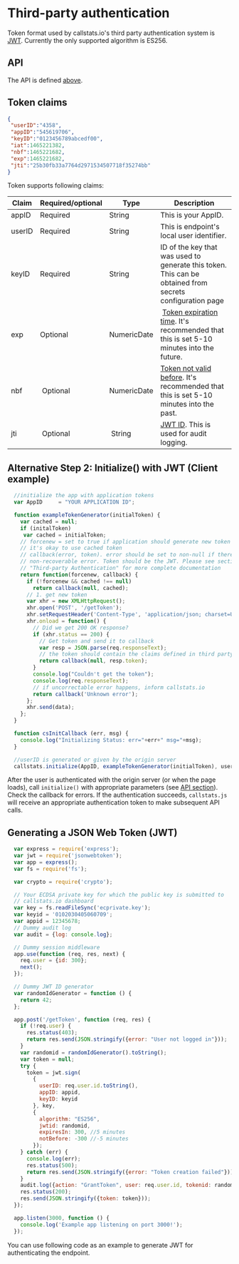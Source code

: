# Third-party authentication

Token format used by callstats.io's third party authentication system is [JWT](https://jwt.io/). Currently the only supported algorithm is ES256.

## API

The API is defined [above](#callstats-initialize-with-third-party-authentication). 

## Token claims

 ```json
 {
  "userID":"4358",
  "appID":"545619706",
  "keyID":"0123456789abcedf00",
  "iat":1465221382,
  "nbf":1465221682,
  "exp":1465221682,
  "jti":"25b30fb33a7764d2971534507718f35274bb"
}
```

Token supports following claims:

  Claim  |  Required/optional | Type | Description
-----------  | ----------- | -------- | ---------- 
 appID | Required | String | This is your AppID.
 userID | Required | String | This is endpoint's local user identifier.
 keyID | Required | String | ID of the key that was used to generate this token. This can be obtained from secrets configuration page
 exp | Optional | NumericDate | [Token expiration time](https://tools.ietf.org/html/rfc7519#section-4.1.4). It's recommended that this is set 5-10 minutes into the future.
 nbf | Optional | NumericDate | [Token not valid before](https://tools.ietf.org/html/rfc7519#section-4.1.5). It's recommended that this is set 5-10 minutes into the past.
 jti | Optional | String | [JWT ID](https://tools.ietf.org/html/rfc7519#section-4.1.7). This is used for audit logging.
 
## Alternative Step 2: Initialize() with JWT (Client example)

```javascript
  //initialize the app with application tokens
  var AppID     = "YOUR APPLICATION ID";

  function exampleTokenGenerator(initialToken) {
    var cached = null;
    if (initalToken)
     var cached = initialToken;
    // forcenew = set to true if application should generate new token and false if
    // it's okay to use cached token
    // callback(error, token). error should be set to non-null if there was an
    // non-recoverable error. Token should be the JWT. Please see section
    // "Third-party Authentication" for more complete documentation
    return function(forcenew, callback) {
      if (!forcenew && cached !== null)
        return callback(null, cached);
      // 1. get new token
      var xhr = new XMLHttpRequest();
      xhr.open('POST', '/getToken');
      xhr.setRequestHeader('Content-Type', 'application/json; charset=UTF-8');
      xhr.onload = function() {
        // Did we get 200 OK response?
        if (xhr.status == 200) {
          // Get token and send it to callback
          var resp = JSON.parse(req.responseText);
          // the token should contain the claims defined in third party authentication
          return callback(null, resp.token);
        }
        console.log("Couldn't get the token");
        console.log(req.responseText);
        // if uncorrectable error happens, inform callstats.io
        return callback('Unknown error');
      };
      xhr.send(data);
    };
  }

  function csInitCallback (err, msg) {
    console.log("Initializing Status: err="+err+" msg="+msg);
  }

  //userID is generated or given by the origin server
  callstats.initialize(AppID, exampleTokenGenerator(initialToken), userID, csInitCallback, csStatsCallback, configParams);
```


After the user is authenticated with the origin server (or when the page loads), call `initialize()` with appropriate parameters (see [API section](#api)).  Check the callback for errors.  If the authentication succeeds, `callstats.js` will receive an appropriate authentication token to make subsequent API calls.

## Generating a JSON Web Token (JWT)

```javascript
  var express = require('express');
  var jwt = require('jsonwebtoken');
  var app = express();
  var fs = require('fs');

  var crypto = require('crypto');

  // Your ECDSA private key for which the public key is submitted to
  // callstats.io dashboard
  var key = fs.readFileSync('ecprivate.key');
  var keyid = '0102030405060709';
  var appid = 12345678;
  // Dummy audit log
  var audit = {log: console.log};

  // Dummy session middleware
  app.use(function (req, res, next) {
    req.user = {id: 300};
    next();
  });

  // Dummy JWT ID generator
  var randomIdGenerator = function () {
    return 42;
  };

  app.post('/getToken', function (req, res) {
    if (!req.user) {
      res.status(403);
      return res.send(JSON.stringify({error: "User not logged in"}));
    }
    var randomid = randomIdGenerator().toString();
    var token = null;
    try {
      token = jwt.sign(
        {
          userID: req.user.id.toString(),
          appID: appid,
          keyID: keyid
        }, key,
        {
          algorithm: "ES256",
          jwtid: randomid,
          expiresIn: 300, //5 minutes
          notBefore: -300 //-5 minutes
        });
    } catch (err) {
      console.log(err);
      res.status(500);
      return res.send(JSON.stringify({error: "Token creation failed"}));
    }
    audit.log({action: "GrantToken", user: req.user.id, tokenid: randomid});
    res.status(200);
    res.send(JSON.stringify({token: token}));
  });

  app.listen(3000, function () {
    console.log('Example app listening on port 3000!');
  });
```

You can use following code as an example to generate JWT for authenticating the endpoint. 


